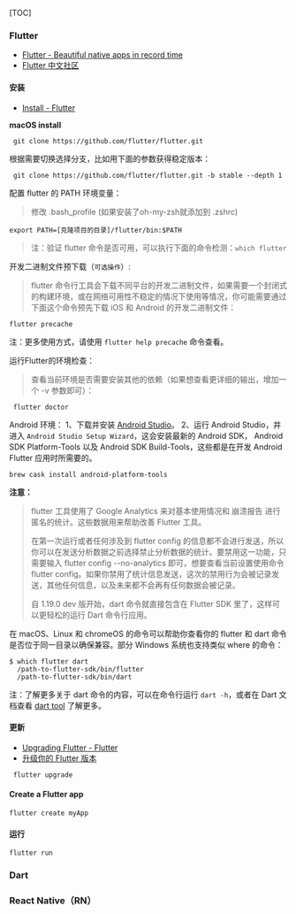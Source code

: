 [TOC]

### Flutter 
- [Flutter - Beautiful native apps in record time](https://flutter.dev/)
- [Flutter 中文社区](https://flutter.cn/)

#### 安装
- [Install - Flutter](https://flutter.dev/docs/get-started/install)

**macOS install**

```
 git clone https://github.com/flutter/flutter.git
```
根据需要切换选择分支，比如用下面的参数获得稳定版本：

```
 git clone https://github.com/flutter/flutter.git -b stable --depth 1
```

配置 flutter 的 PATH 环境变量：
> 修改 .bash_profile (如果安装了oh-my-zsh就添加到 .zshrc)
```
export PATH=[克隆项目的目录]/flutter/bin:$PATH
```

> 注：验证 flutter 命令是否可用，可以执行下面的命令检测：`which flutter`


开发二进制文件预下载（`可选操作`）:
> flutter 命令行工具会下载不同平台的开发二进制文件，如果需要一个封闭式的构建环境，或在网络可用性不稳定的情况下使用等情况，你可能需要通过下面这个命令预先下载 iOS 和 Android 的开发二进制文件：

```
flutter precache
```

注：更多使用方式，请使用 `flutter help precache` 命令查看。

运行Flutter的环境检查：
> 查看当前环境是否需要安装其他的依赖（如果想查看更详细的输出，增加一个 -v 参数即可）：
```
 flutter doctor
```

Android 环境：
1、下载并安装 [Android Studio](https://developer.android.google.cn/studio)。
2、运行 Android Studio，并进入 `Android Studio Setup Wizard`，这会安装最新的 Android SDK， Android SDK Platform-Tools 以及 Android SDK Build-Tools，这些都是在开发 Android Flutter 应用时所需要的。

```
brew cask install android-platform-tools
```



**注意：**
> flutter 工具使用了 Google Analytics 来对基本使用情况和 崩溃报告 进行匿名的统计。这些数据用来帮助改善 Flutter 工具。
>  
> 在第一次运行或者任何涉及到 flutter config 的信息都不会进行发送，所以你可以在发送分析数据之前选择禁止分析数据的统计。要禁用这一功能，只需要输入 flutter config --no-analytics 即可，想要查看当前设置使用命令 flutter config。如果你禁用了统计信息发送，这次的禁用行为会被记录发送，其他任何信息，以及未来都不会再有任何数据会被记录。
>  
> 自 1.19.0 dev 版开始，dart 命令就直接包含在 Flutter SDK 里了，这样可以更轻松的运行 Dart 命令行应用。

在 macOS、Linux 和 chromeOS 的命令可以帮助你查看你的 flutter 和 dart 命令是否位于同一目录以确保兼容。部分 Windows 系统也支持类似 where 的命令：

```
$ which flutter dart
  /path-to-flutter-sdk/bin/flutter
  /path-to-flutter-sdk/bin/dart
```
注：了解更多关于 dart 命令的内容，可以在命令行运行 `dart -h`，或者在 Dart 文档查看 [dart tool](https://dart.cn/tools/dart-vm) 了解更多。


#### 更新
- [Upgrading Flutter - Flutter](https://flutter.dev/docs/development/tools/sdk/upgrading)
- [升级你的 Flutter 版本](https://flutter.cn/docs/development/tools/sdk/upgrading)


```
 flutter upgrade
```


#### Create a Flutter app
```
flutter create myApp
```

#### 运行
```
flutter run
```

### Dart


### React Native（RN）

